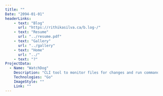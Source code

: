 ```yaml
---
title: ""
Date: "2094-01-01"
headerLinks:
    - text: "Blog"
      url: "https://rithikasilva.ca/b.log-/"
    - text: "Resume"
      url: "../resume.pdf"
    - text: "Gallery"
      url: "../gallery"
    - text: "Home"
      url: "../"
    - text: "?"
ProjectData: 
  - Name: "WatchDog"
    Description: "CLI tool to monitor files for changes and run commands"
    Technologies: "Go"
    ImageStyle: ""
    Link: ""
---
```


